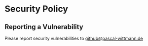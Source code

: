 # Security Policy

## Reporting a Vulnerability

Please report security vulnerabilities to github@pascal-wittmann.de
